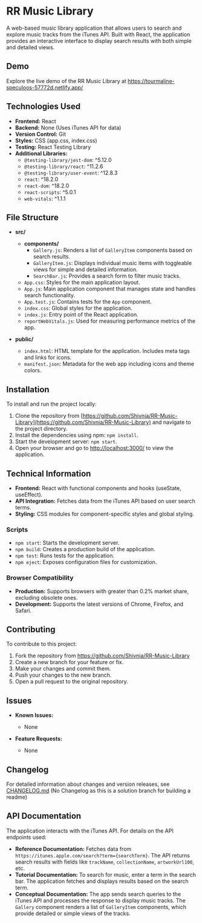# **RR Music Library**

A web-based music library application that allows users to search and explore music tracks from the iTunes API. Built with React, the application provides an interactive interface to display search results with both simple and detailed views.

## Demo

Explore the live demo of the RR Music Library at https://tourmaline-speculoos-57772d.netlify.app/

## Technologies Used

- **Frontend:** React
- **Backend:** None (Uses iTunes API for data)
- **Version Control:** Git
- **Styles:** CSS (app.css, index.css)
- **Testing:** React Testing Library
- **Additional Libraries:** 
  - `@testing-library/jest-dom`: ^5.12.0
  - `@testing-library/react`: ^11.2.6
  - `@testing-library/user-event`: ^12.8.3
  - `react`: ^18.2.0
  - `react-dom`: ^18.2.0
  - `react-scripts`: ^5.0.1
  - `web-vitals`: ^1.1.1

## File Structure

- **src/**
  - **components/**
    - `Gallery.js`: Renders a list of `GalleryItem` components based on search results.
    - `GalleryItem.js`: Displays individual music items with toggleable views for simple and detailed information.
    - `SearchBar.js`: Provides a search form to filter music tracks.
  - `App.css`: Styles for the main application layout.
  - `App.js`: Main application component that manages state and handles search functionality.
  - `App.test.js`: Contains tests for the `App` component.
  - `index.css`: Global styles for the application.
  - `index.js`: Entry point of the React application.
  - `reportWebVitals.js`: Used for measuring performance metrics of the app.

- **public/**
  - `index.html`: HTML template for the application. Includes meta tags and links for icons.
  - `manifest.json`: Metadata for the web app including icons and theme colors.

## Installation

To install and run the project locally:

1. Clone the repository from [https://github.com/Shivnia/RR-Music-Library](https://github.com/Shivnia/RR-Music-Library) and navigate to the project directory.
2. Install the dependencies using npm: `npm install`.
3. Start the development server: `npm start`.
4. Open your browser and go to [http://localhost:3000/](http://localhost:3000/) to view the application.

## Technical Information

- **Frontend:** React with functional components and hooks (useState, useEffect).
- **API Integration:** Fetches data from the iTunes API based on user search terms.
- **Styling:** CSS modules for component-specific styles and global styling.


### Scripts

- `npm start`: Starts the development server.
- `npm build`: Creates a production build of the application.
- `npm test`: Runs tests for the application.
- `npm eject`: Exposes configuration files for customization.

### Browser Compatibility

- **Production:** Supports browsers with greater than 0.2% market share, excluding obsolete ones.
- **Development:** Supports the latest versions of Chrome, Firefox, and Safari.

## Contributing

To contribute to this project:

1. Fork the repository from https://github.com/Shivnia/RR-Music-Library
2. Create a new branch for your feature or fix.
3. Make your changes and commit them.
4. Push your changes to the new branch.
5. Open a pull request to the original repository.



## Issues

- **Known Issues:**
  - None 

- **Feature Requests:**
  - None
## Changelog

For detailed information about changes and version releases, see [CHANGELOG.md](#) (No Changelog as this is a solution branch for building a readme)

## API Documentation

The application interacts with the iTunes API. For details on the API endpoints used:

- **Reference Documentation:** Fetches data from `https://itunes.apple.com/search?term={searchTerm}`. The API returns search results with fields like `trackName`, `collectionName`, `artworkUrl100`, etc.
- **Tutorial Documentation:** To search for music, enter a term in the search bar. The application fetches and displays results based on the search term.
- **Conceptual Documentation:** The app sends search queries to the iTunes API and processes the response to display music tracks. The `Gallery` component renders a list of `GalleryItem` components, which provide detailed or simple views of the tracks.


